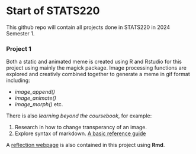 
# Start of STATS220

This github repo will contain all projects done in STATS220 in 2024 Semester 1.


### Project 1
Both a static and animated meme is created using R and Rstudio for this project using mainly the magick package.
Image processing functions are explored and creativly combined together to generate a meme in gif format including:
* *image_append()*
* *image_animate()*
* *image_morph()* etc.



There is also *learning beyond the coursebook*, for example:
1. Research in how to change transperancy of an image.
2. Explore syntax of markdown. [A basic reference guide](https://www.markdownguide.org/basic-syntax/)


A [reflection webpage](project1_report.html) is also contained in this project using **Rmd**.
